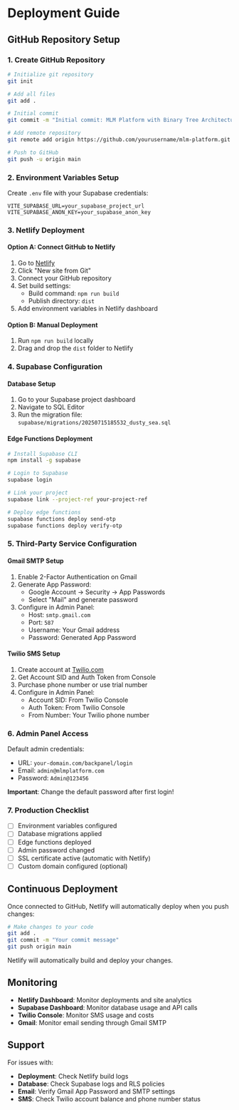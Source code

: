 # Deployment Guide

## GitHub Repository Setup

### 1. Create GitHub Repository

```bash
# Initialize git repository
git init

# Add all files
git add .

# Initial commit
git commit -m "Initial commit: MLM Platform with Binary Tree Architecture"

# Add remote repository
git remote add origin https://github.com/yourusername/mlm-platform.git

# Push to GitHub
git push -u origin main
```

### 2. Environment Variables Setup

Create `.env` file with your Supabase credentials:

```env
VITE_SUPABASE_URL=your_supabase_project_url
VITE_SUPABASE_ANON_KEY=your_supabase_anon_key
```

### 3. Netlify Deployment

#### Option A: Connect GitHub to Netlify
1. Go to [Netlify](https://netlify.com)
2. Click "New site from Git"
3. Connect your GitHub repository
4. Set build settings:
   - Build command: `npm run build`
   - Publish directory: `dist`
5. Add environment variables in Netlify dashboard

#### Option B: Manual Deployment
1. Run `npm run build` locally
2. Drag and drop the `dist` folder to Netlify

### 4. Supabase Configuration

#### Database Setup
1. Go to your Supabase project dashboard
2. Navigate to SQL Editor
3. Run the migration file: `supabase/migrations/20250715185532_dusty_sea.sql`

#### Edge Functions Deployment
```bash
# Install Supabase CLI
npm install -g supabase

# Login to Supabase
supabase login

# Link your project
supabase link --project-ref your-project-ref

# Deploy edge functions
supabase functions deploy send-otp
supabase functions deploy verify-otp
```

### 5. Third-Party Service Configuration

#### Gmail SMTP Setup
1. Enable 2-Factor Authentication on Gmail
2. Generate App Password:
   - Google Account → Security → App Passwords
   - Select "Mail" and generate password
3. Configure in Admin Panel:
   - Host: `smtp.gmail.com`
   - Port: `587`
   - Username: Your Gmail address
   - Password: Generated App Password

#### Twilio SMS Setup
1. Create account at [Twilio.com](https://www.twilio.com)
2. Get Account SID and Auth Token from Console
3. Purchase phone number or use trial number
4. Configure in Admin Panel:
   - Account SID: From Twilio Console
   - Auth Token: From Twilio Console
   - From Number: Your Twilio phone number

### 6. Admin Panel Access

Default admin credentials:
- URL: `your-domain.com/backpanel/login`
- Email: `admin@mlmplatform.com`
- Password: `Admin@123456`

**Important**: Change the default password after first login!

### 7. Production Checklist

- [ ] Environment variables configured
- [ ] Database migrations applied
- [ ] Edge functions deployed
- [ ] Admin password changed
- [ ] SSL certificate active (automatic with Netlify)
- [ ] Custom domain configured (optional)

## Continuous Deployment

Once connected to GitHub, Netlify will automatically deploy when you push changes:

```bash
# Make changes to your code
git add .
git commit -m "Your commit message"
git push origin main
```

Netlify will automatically build and deploy your changes.

## Monitoring

- **Netlify Dashboard**: Monitor deployments and site analytics
- **Supabase Dashboard**: Monitor database usage and API calls
- **Twilio Console**: Monitor SMS usage and costs
- **Gmail**: Monitor email sending through Gmail SMTP

## Support

For issues with:
- **Deployment**: Check Netlify build logs
- **Database**: Check Supabase logs and RLS policies
- **Email**: Verify Gmail App Password and SMTP settings
- **SMS**: Check Twilio account balance and phone number status